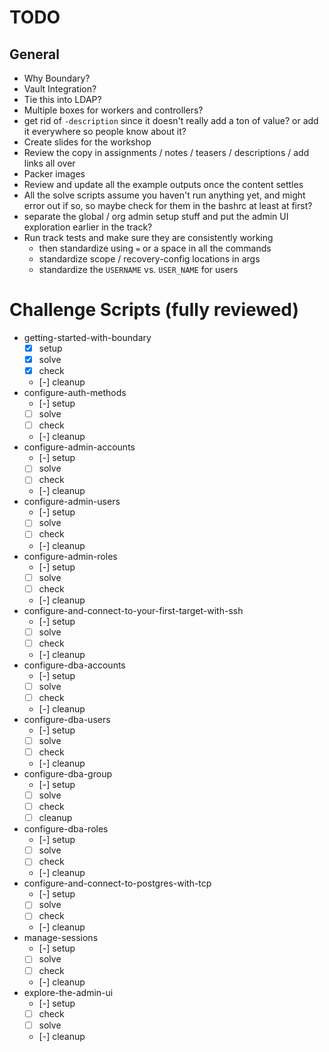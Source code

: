 # TODO

## General

- Why Boundary?
- Vault Integration?
- Tie this into LDAP?
- Multiple boxes for workers and controllers?
- get rid of `-description` since it doesn't really add a ton of value? or add it everywhere so people know about it?
- Create slides for the workshop
- Review the copy in assignments / notes / teasers / descriptions / add links all over
- Packer images
- Review and update all the example outputs once the content settles
- All the solve scripts assume  you haven't run anything yet, and might error out if so, so maybe check for them  in the bashrc at least at first?
- separate the global / org admin setup stuff and put the admin UI exploration earlier in the track?
- Run track tests and make sure they are consistently working
  -  then standardize using `=` or a space in all the commands
  - standardize scope / recovery-config locations in args
  - standardize  the `USERNAME` vs. `USER_NAME` for users


# Challenge Scripts (fully reviewed)

- getting-started-with-boundary
  - [x] setup
  - [x] solve
  - [x] check
  - [-] cleanup
- configure-auth-methods
  - [-] setup
  - [ ] solve
  - [ ] check
  - [-] cleanup
- configure-admin-accounts
  - [-] setup
  - [ ] solve
  - [ ] check
  - [-] cleanup
- configure-admin-users
  - [-] setup
  - [ ] solve
  - [ ] check
  - [-] cleanup
- configure-admin-roles
  - [-] setup
  - [ ] solve
  - [ ] check
  - [-] cleanup
- configure-and-connect-to-your-first-target-with-ssh
  - [-] setup
  - [ ] solve
  - [ ] check
  - [-] cleanup
- configure-dba-accounts
  - [-] setup
  - [ ] solve
  - [ ] check
  - [-] cleanup
- configure-dba-users
  - [-] setup
  - [ ] solve
  - [ ] check
  - [-] cleanup
- configure-dba-group
  - [-] setup
  - [ ] solve
  - [ ] check
  - [ ] cleanup
- configure-dba-roles
  - [-] setup
  - [ ] solve
  - [ ] check
  - [-] cleanup
- configure-and-connect-to-postgres-with-tcp
  - [-] setup
  - [ ] solve
  - [ ] check
  - [-] cleanup
- manage-sessions
  - [-] setup
  - [ ] solve
  - [ ] check
  - [-] cleanup
- explore-the-admin-ui
  - [-] setup
  - [ ] check
  - [ ] solve
  - [-] cleanup
